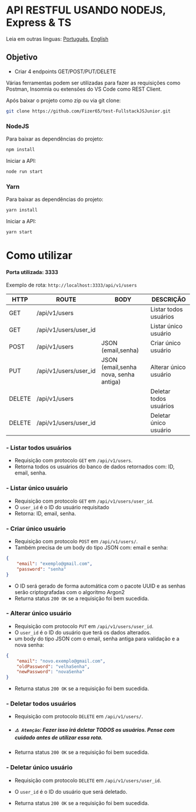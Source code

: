 
# API RESTFUL USANDO NODEJS, Express & TS

Leia em outras linguas: [Português](README.md), [English](README.en-US.md)

## Objetivo
- Criar 4 endpoints GET/POST/PUT/DELETE

Várias ferramentas podem ser utilizadas para fazer as requisições como Postman, Insomnia ou extensões do VS Code como REST Client.

Após baixar o projeto como zip ou via git clone:
```sh
git clone https://github.com/Fizer65/test-FullstackJSJunior.git
```
### NodeJS
Para baixar as dependências do projeto:
```sh
npm install
```
Iniciar a API:
```sh
node run start
```
### Yarn
Para baixar as dependências do projeto:
```sh
yarn install
```
Iniciar a API:
```sh
yarn start
```

# Como utilizar
#### Porta utilizada: 3333
Exemplo de rota: `http://localhost:3333/api/v1/users` 

|  HTTP  |        	ROUTE          |	                BODY    	 	           |	        DESCRIÇÃO       |
|--------|-------------------------|-----------------------------------------|--------------------------|
| GET    |	/api/v1/users          |	              	                       |  Listar todos usuários   | 
| GET    |	/api/v1/users/user_id  |		    	                               |  Listar único usuário    |
| POST   |	/api/v1/users          |  JSON (email,senha) 	                   |	Criar único usuário     |
| PUT    |	/api/v1/users/user_id  |  JSON (email,senha nova, senha antiga)  |	Alterar único usuário   |
| DELETE |	/api/v1/users	         |	                    	                 |  Deletar todos usuários  |
| DELETE |  /api/v1/users/user_id  |		                 	                   |  Deletar único usuário   |

### - Listar todos usuários
- Requisição com protocolo `GET` em `/api/v1/users`.
- Retorna todos os usuários do banco de dados retornados com: ID, email, senha.

### - Listar único usuário
- Requisição com protocolo `GET` em `/api/v1/users/user_id`.
- O `user_id` é o ID do usuário requisitado
- Retorna: ID, email, senha.

### - Criar único usuário
- Requisição com protocolo `POST` em `/api/v1/users/`.
- Também precisa de um body do tipo JSON com: email e senha:
```json
{
	"email": "exemplo@gmail.com",
	"password": "senha"
}
```
- O ID será gerado de forma automática com o pacote UUID e as senhas serão criptografadas com o algoritmo Argon2
- Returna status `200 OK` se a requisição foi bem sucedida.

### - Alterar único usuário
- Requisição com protocolo `PUT` em `/api/v1/users/user_id`. 
- O `user_id` é o ID do usuário que terá os dados alterados.
- um body do tipo JSON com o email, senha antiga para validação e a nova senha:

```json
{
	"email": "novo.exemplo@gmail.com",
	"oldPassword": "velhaSenha",
	"newPassword": "novaSenha"
}
```
- Returna status `200 OK` se a requisição foi bem sucedida.

### - Deletar todos usuários
- Requisição com protocolo `DELETE` em `/api/v1/users/`. 
- ##### `⚠️ Atenção`: Fazer isso irá deletar TODOS os usuários. Pense com cuidado antes de utilizar essa rota.

- Returna status `200 OK` se a requisição foi bem sucedida.

### - Deletar único usuário
- Requisição com protocolo `DELETE` em `/api/v1/users/user_id`.
- O `user_id` é o ID do usuário que será deletado.

- Returna status `200 OK` se a requisição foi bem sucedida.